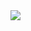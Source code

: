 <img src="https://Minyeong Github.vercel.app/api?type=wave&color=auto&height=300&section=header&text=capsule%20render&fontSize=90" />

